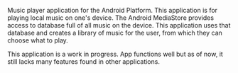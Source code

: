 Music player application for the Android Platform. This application is for playing local music on one's device. The Android MediaStore provides access to database full of all music on the device. This application uses that database and creates a library of music for the user, from which they can choose what to play.

This application is a work in progress. App functions well but as of now, it still lacks many features found in other applications.
